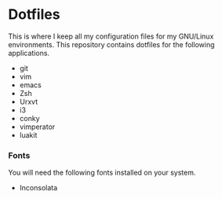 # Dotfiles
This is where I keep all my configuration files for my GNU/Linux environments.
This repository contains dotfiles for the following applications.
* git
* vim
* emacs
* Zsh
* Urxvt
* i3
* conky
* vimperator
* luakit

### Fonts
You will need the following fonts installed on your system.
* Inconsolata

